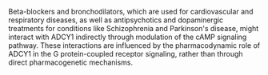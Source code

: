 Beta-blockers and bronchodilators, which are used for cardiovascular and respiratory diseases, as well as antipsychotics and dopaminergic treatments for conditions like Schizophrenia and Parkinson's disease, might interact with ADCY1 indirectly through modulation of the cAMP signaling pathway. These interactions are influenced by the pharmacodynamic role of ADCY1 in the G protein-coupled receptor signaling, rather than through direct pharmacogenetic mechanisms.